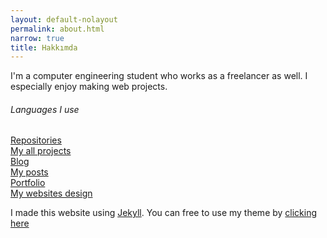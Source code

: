 ```yaml
---
layout: default-nolayout
permalink: about.html
narrow: true
title: Hakkımda
---
```



I'm a computer engineering student who works as a freelancer as well. I especially enjoy making web projects.

<h6 class="mt-4">Languages I use</h6>
<div class="fz-36">
    <i class="icon-html px-1 HTML" data-bs-toggle="tooltip" data-bs-placement="top" data-bs-title="HTML5"></i>
    <i class="icon-css px-1 CSS" data-bs-toggle="tooltip" data-bs-placement="top" data-bs-title="CSS3"></i>
    <i class="icon-sass px-1 SAS" data-bs-toggle="tooltip" data-bs-placement="top" data-bs-title="SASS"></i>
    <i class="icon-javascript-alt px-1 JavaScript fz-42" data-bs-toggle="tooltip" data-bs-placement="top" data-bs-title="JavaScript"></i>
    <i class="icon-php-alt px-1 PHP" data-bs-toggle="tooltip" data-bs-placement="top" data-bs-title="PHP"></i>
    <i class="icon-python px-1 Python" data-bs-toggle="tooltip" data-bs-placement="top" data-bs-title="Python"></i>
    <i class="icon-ruby px-1 Ruby" data-bs-toggle="tooltip" data-bs-placement="top" data-bs-title="Ruby"></i>
    <i class="icon-cplusplus px-1 cpp" data-bs-toggle="tooltip" data-bs-placement="top" data-bs-title="C++"></i>
</div>

<div class="row my-3 my-lg-4">
    <div class="col-12 col-md-4 px-4 py-2 py-md-0">
        <a href="{{site.url}}/repositories.html" class="text-decoration-none text-body">
            <div class="row align-items-center bg-white p-3 rounded shadow-hover">
                <div class="col-3 text-center">
                    <i class="fad fa-code-merge fa-2x text-primary"></i>
                </div>
                <div class="col">
                    <div class="fz-14 fw-semibold">Repositories</div>
                    <span class="text-muted fz-12">My all projects</span>
                </div>
            </div>
        </a>
    </div>
    <div class="col-12 col-md-4 px-4 py-2 py-md-0">
        <a href="{{site.url}}/blog/posts.html" class="text-decoration-none text-body">
            <div class="row align-items-center bg-white p-3 rounded shadow-hover">
                <div class="col-3 text-center">
                    <i class="fad fa-pen-alt fa-2x text-primary"></i>
                </div>
                <div class="col">
                    <div class="fz-14 fw-semibold">Blog</div>
                    <span class="text-muted fz-12">My posts</span>
                </div>
            </div>
        </a>
    </div>
    <div class="col-12 col-md-4 px-4 py-2 py-md-0">
        <a href="{{site.url}}/portfolio.html" class="text-decoration-none text-body">
            <div class="row align-items-center bg-white p-3 rounded shadow-hover">
                <div class="col-3 text-center">
                    <i class="fad fa-window-restore fa-2x text-primary"></i>
                </div>
                <div class="col">
                    <div class="fz-14 fw-semibold">Portfolio</div>
                    <span class="text-muted fz-12">My websites design</span>
                </div>
            </div>
        </a>
    </div>
</div>

<p class="text-center">I made this website using <a class="text-link text-decoration-none" href="https://jekyllrb.com/" target="_blank"><i class="fad fa-vial"></i> Jekyll</a>. You can free to use my theme by <a class="text-link text-decoration-none text-decoration-underline-hover" href="https://github.com/kKerem/kkerem.github.io" target="_blank">clicking here</a></p>
